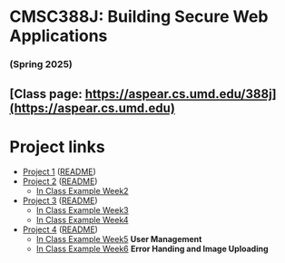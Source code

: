 # CMSC388J: Building Secure Web Applications
### (Spring 2025)

## [Class page: https://aspear.cs.umd.edu/388j](https://aspear.cs.umd.edu)

# Project links
 - [Project 1](https://classroom.github.com/a/9aR_ryE1) ([README](projects/project01.md))
 - [Project 2](https://classroom.github.com/a/KcyDDQ8l) ([README](projects/project02.md))
   - [In Class Example Week2](inclass/week2)
 - [Project 3](https://classroom.github.com/a/IR2jcSd1) ([README](projects/project03.md))
   - [In Class Example Week3](inclass/week3)
   - [In Class Example Week4](inclass/week4)
 - [Project 4](https://classroom.github.com/a/xkNDvmYJ) ([README](projects/project04.md))
   - [In Class Example Week5](inclass/week5) **User Management**
   - [In Class Example Week6](inclass/week6) **Error Handing and Image Uploading**